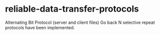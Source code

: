 # reliable-data-transfer-protocols

Alternating Bit Protocol (server and client files)
Go back N
selective repeat  protocols have been implemented.
